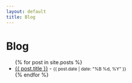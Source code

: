 ```yaml
---
layout: default
title: Blog
---
```


# Blog

<ul>
  {% for post in site.posts %}
    <li>
      <a href="{{ post.url | relative_url }}">{{ post.title }}</a> 
      - <small>{{ post.date | date: "%B %d, %Y" }}</small>
    </li>
  {% endfor %}
</ul>
